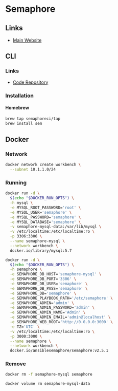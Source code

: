 # Semaphore

<!--
https://semaphoreci.com/blog/automate-flutter-app-deployment-on-ios-to-testflight-using-fastlane-and-semaphore
-->

## Links

- [Main Website](https://semaphoreci.com)

## CLI

### Links

- [Code Repository](https://github.com/semaphoreci/cli)

### Installation

#### Homebrew

```sh
brew tap semaphoreci/tap
brew install sem
```

## Docker

### Network

```sh
docker network create workbench \
  --subnet 10.1.1.0/24
```

### Running

```sh
docker run -d \
  $(echo "$DOCKER_RUN_OPTS") \
  -h mysql \
  -e MYSQL_ROOT_PASSWORD='root' \
  -e MYSQL_USER='semaphore' \
  -e MYSQL_PASSWORD='semaphore' \
  -e MYSQL_DATABASE='semaphore' \
  -v semaphore-mysql-data:/var/lib/mysql \
  -v /etc/localtime:/etc/localtime:ro \
  -p 3306:3306 \
  --name semaphore-mysql \
  --network workbench \
  docker.io/library/mysql:5.7
```

```sh
docker run -d \
  $(echo "$DOCKER_RUN_OPTS") \
  -h semaphore \
  -e SEMAPHORE_DB_HOST='semaphore-mysql' \
  -e SEMAPHORE_DB_PORT='3306' \
  -e SEMAPHORE_DB_USER='semaphore' \
  -e SEMAPHORE_DB_PASS='semaphore' \
  -e SEMAPHORE_DB='semaphore' \
  -e SEMAPHORE_PLAYBOOK_PATH='/etc/semaphore' \
  -e SEMAPHORE_ADMIN='admin' \
  -e SEMAPHORE_ADMIN_PASSWORD='admin' \
  -e SEMAPHORE_ADMIN_NAME='Admin' \
  -e SEMAPHORE_ADMIN_EMAIL='admin@localhost' \
  -e SEMAPHORE_WEB_ROOT='http://0.0.0.0:3000' \
  -e TZ='UTC' \
  -v /etc/localtime:/etc/localtime:ro \
  -p 3000:3000 \
  --name semaphore \
  --network workbench \
  docker.io/ansiblesemaphore/semaphore:v2.5.1
```

### Remove

```sh
docker rm -f semaphore-mysql semaphore

docker volume rm semaphore-mysql-data
```
